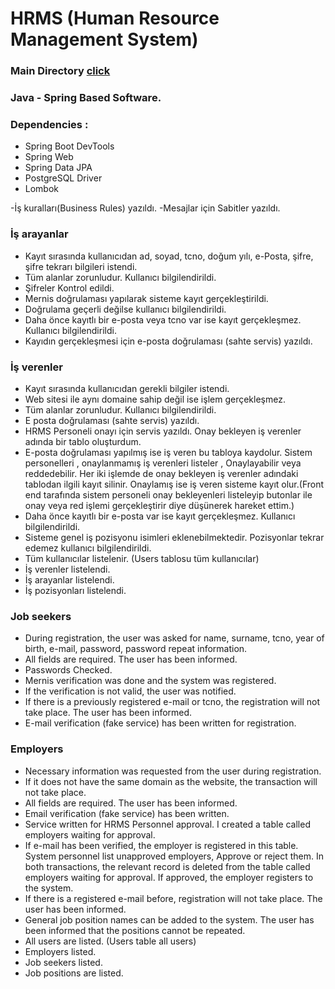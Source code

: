 # HRMS (Human Resource Management System)
### Main Directory <a href="https://github.com/slayerprogrammer/HRMS.Java/tree/master/src/main/java/com/hrms/applicationhrms"> click </a>

### Java - Spring Based Software.
### Dependencies : 
- Spring Boot DevTools
- Spring Web
- Spring Data JPA
- PostgreSQL Driver
- Lombok

-İş kuralları(Business Rules) yazıldı. 
-Mesajlar için Sabitler yazıldı.

### İş arayanlar

- Kayıt sırasında kullanıcıdan ad, soyad, tcno, doğum yılı, e-Posta, şifre, şifre tekrarı bilgileri istendi.
- Tüm alanlar zorunludur. Kullanıcı bilgilendirildi.
- Şifreler Kontrol edildi.
- Mernis doğrulaması yapılarak sisteme kayıt gerçekleştirildi.
- Doğrulama geçerli değilse kullanıcı bilgilendirildi.
- Daha önce kayıtlı bir e-posta veya tcno var ise kayıt gerçekleşmez. Kullanıcı bilgilendirildi.
- Kayıdın gerçekleşmesi için e-posta doğrulaması (sahte servis) yazıldı.

### İş verenler

- Kayıt sırasında kullanıcıdan gerekli bilgiler istendi.
- Web sitesi ile aynı domaine sahip değil ise işlem gerçekleşmez.
- Tüm alanlar zorunludur. Kullanıcı bilgilendirildi.
- E posta doğrulaması (sahte servis) yazıldı.
- HRMS Personeli onayı için servis yazıldı. Onay bekleyen iş verenler adında bir tablo oluşturdum.
- E-posta doğrulaması yapılmış ise iş veren bu tabloya kaydolur. Sistem personelleri , onaylanmamış iş verenleri listeler , Onaylayabilir veya reddedebilir. Her iki işlemde de onay bekleyen iş verenler adındaki tablodan ilgili kayıt silinir. Onaylamış ise iş veren sisteme kayıt olur.(Front end tarafında sistem personeli onay bekleyenleri listeleyip butonlar ile onay veya red işlemi gerçekleştirir diye düşünerek hareket ettim.)
- Daha önce kayıtlı bir e-posta var ise kayıt gerçekleşmez. Kullanıcı bilgilendirildi.
- Sisteme genel iş pozisyonu isimleri eklenebilmektedir. Pozisyonlar tekrar edemez kullanıcı bilgilendirildi.
- Tüm kullanıcılar listelenir. (Users tablosu tüm kullanıcılar)
- İş verenler listelendi.
- İş arayanlar listelendi.
- İş pozisyonları listelendi.


### Job seekers

- During registration, the user was asked for name, surname, tcno, year of birth, e-mail, password, password repeat information.
- All fields are required. The user has been informed.
- Passwords Checked.
- Mernis verification was done and the system was registered.
- If the verification is not valid, the user was notified.
- If there is a previously registered e-mail or tcno, the registration will not take place. The user has been informed.
- E-mail verification (fake service) has been written for registration.

### Employers

- Necessary information was requested from the user during registration.
- If it does not have the same domain as the website, the transaction will not take place.
- All fields are required. The user has been informed.
- Email verification (fake service) has been written.
- Service written for HRMS Personnel approval. I created a table called employers waiting for approval.
- If e-mail has been verified, the employer is registered in this table. System personnel list unapproved employers, Approve or reject them. In both transactions, the relevant record is deleted from the table called employers waiting for approval. If approved, the employer registers to the system.
- If there is a registered e-mail before, registration will not take place. The user has been informed.
- General job position names can be added to the system. The user has been informed that the positions cannot be repeated.
- All users are listed. (Users table all users)
- Employers listed.
- Job seekers listed.
- Job positions are listed.
